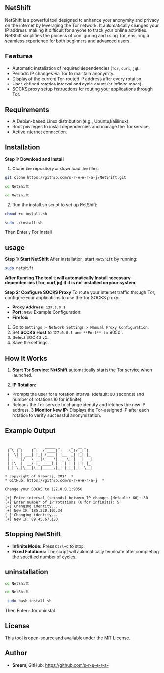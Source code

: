 
## NetShift

NetShift is a powerful tool designed to enhance your anonymity and privacy on the internet by leveraging the Tor network. It automatically changes your IP address, making it difficult for anyone to track your online activities. NetShift simplifies the process of configuring and using Tor, ensuring a seamless experience for both beginners and advanced users.

## Features
- Automatic installation of required dependencies (`Tor`, `curl`, `jq`).
- Periodic IP changes via Tor to maintain anonymity.
- Display of the current Tor-routed IP address after every rotation.
- User-defined rotation interval and cycle count (or infinite mode).
- SOCKS proxy setup instructions for routing your applications through Tor.
## Requirements
- A Debian-based Linux distribution (e.g., Ubuntu,kalilinux).
- Root privileges to install dependencies and manage the Tor service.
- Active internet connection.
## Installation
**Step 1: Download and Install**
1. Clone the repository or download the files:

```bash
git clone https://github.com/s-r-e-e-r-a-j/NetShift.git
```
```bash
cd NetShift
```
```bash
cd NetShift
```
2. Run the install.sh script to set up NetShift:

```bash
chmod +x install.sh
```
```bash
sudo ./install.sh
```
Then Enter `y` For Install

## usage
**Step 1: Start NetShift**
After installation, start `NetShift` by running:

```bash
sudo netshift
```
**After Running The tool it will automatically Install necessary dependencies (Tor, curl, jq) if it is not installed on your system**.

**Step 2: Configure SOCKS Proxy**
To route your internet traffic through Tor, configure your applications to use the Tor SOCKS proxy:

- **Proxy Address:** `127.0.0.1`
- **Port:** `9050`
Example Configuration:
- **Firefox:**

1. Go to `Settings > Network Settings > Manual Proxy Configuration`.
2. Set **SOCKS Host** to `127.0.0.1 and **Port** to `9050`.
3. Select SOCKS v5.
4. Save the settings.

## How It Works
1. **Start Tor Service**: **NetShift** automatically starts the Tor service when launched.

2. **IP Rotation:**

- Prompts the user for a rotation interval (default: 60 seconds) and number of rotations (0 for infinite).
- Reloads the Tor service to change identity and fetches the new IP address.
3 **Monitor New IP:** Displays the Tor-assigned IP after each rotation to verify successful anonymization.

## Example Output
```plaintext
     
  _   _      _    _____ _     _  __ _   
 | \ | |    | |  / ____| |   (_)/ _| |  
 |  \| | ___| |_| (___ | |__  _| |_| |_ 
 | . ` |/ _ \ __|\___ \| '_ \| |  _| __|
 | |\  |  __/ |_ ____) | | | | | | | |_ 
 |_| \_|\___|\__|_____/|_| |_|_|_|  \__|

* copyright of Sreeraj, 2024  *
* GitHub: https://github.com/s-r-e-e-r-a-j  *

Change your SOCKS to 127.0.0.1:9050

[+] Enter interval (seconds) between IP changes [default: 60]: 30
[+] Enter number of IP rotations (0 for infinite): 5
[~] Changing identity...
[+] New IP: 185.220.101.34
[~] Changing identity...
[+] New IP: 89.45.67.120
```
## Stopping NetShift
- **Infinite Mode:** Press `Ctrl+C` to stop.
- **Fixed Rotations:** The script will automatically terminate after completing the specified number of cycles.

## uninstallation
```bash
cd NetShift
```
```bash
cd NetShift
```
```bash
 sudo bash install.sh
```
Then Enter `n` for uninstall
  
## License
This tool is open-source and available under the MIT License.

## Author
- **Sreeraj**
GitHub: https://github.com/s-r-e-e-r-a-j
